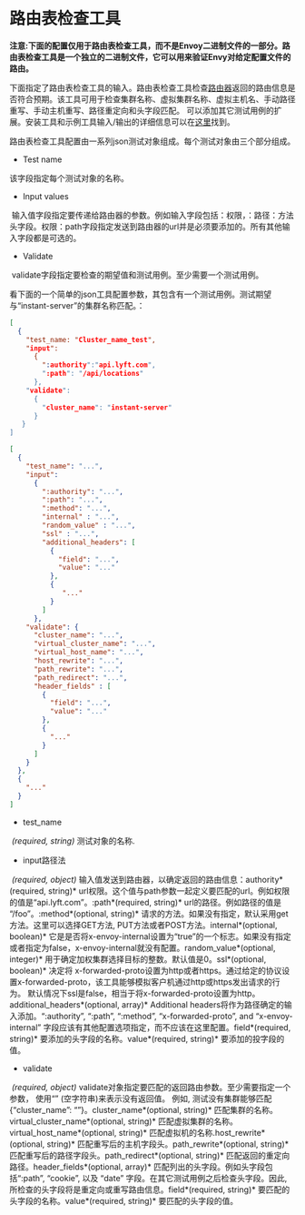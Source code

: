 # 路由表检查工具

**注意:下面的配置仅用于路由表检查工具，而不是Envoy二进制文件的一部分。路由表检查工具是一个独立的二进制文件，它可以用来验证Envy对给定配置文件的路由。**

下面指定了路由表检查工具的输入。路由表检查工具检查[路由器](../../api-v1/route_config/route_config.md#config-http-conn-man-route-table)返回的路由信息是否符合预期。该工具可用于检查集群名称、虚拟集群名称、虚拟主机名、手动路径重写、手动主机重写、路径重定向和头字段匹配。 可以添加其它测试用例的扩展。安装工具和示例工具输入/输出的详细信息可以在[这里](../../install/tools/route_table_check_tool.md#install-tools-route-table-check-tool)找到。

路由表检查工具配置由一系列json测试对象组成。每个测试对象由三个部分组成。

- Test name

该字段指定每个测试对象的名称。

- Input values

  输入值字段指定要传递给路由器的参数。例如输入字段包括：权限，：路径：方法头字段。权限：path字段指定发送到路由器的url并是必须要添加的。所有其他输入字段都是可选的。

- Validate

  validate字段指定要检查的期望值和测试用例。至少需要一个测试用例。
  
 看下面的一个简单的json工具配置参数，其包含有一个测试用例。测试期望与“instant-server”的集群名称匹配。：

```json
[
  {
    "test_name: "Cluster_name_test",
    "input":
      {
        ":authority":"api.lyft.com",
        ":path": "/api/locations"
      },
    "validate":
      {
        "cluster_name": "instant-server"
      }
   }
]
```

```json
[
  {
    "test_name": "...",
    "input":
      {
        ":authority": "...",
        ":path": "...",
        ":method": "...",
        "internal" : "...",
        "random_value" : "...",
        "ssl" : "...",
        "additional_headers": [
          {
            "field": "...",
            "value": "..."
          },
          {
             "..."
          }
        ]
      },
    "validate": {
      "cluster_name": "...",
      "virtual_cluster_name": "...",
      "virtual_host_name": "...",
      "host_rewrite": "...",
      "path_rewrite": "...",
      "path_redirect": "...",
      "header_fields" : [
        {
          "field": "...",
          "value": "..."
        },
        {
          "..."
        }
      ]
    }
  },
  {
    "..."
  }
]
```

- test_name

  *(required, string)* 测试对象的名称.

- input路径法

  *(required, object)* 输入值发送到路由器，以确定返回的路由信息：authority*(required, string)* url权限。这个值与path参数一起定义要匹配的url。例如权限的值是“api.lyft.com”。:path*(required, string)* url的路径。例如路径的值是 “/foo”。:method*(optional, string)* 请求的方法。如果没有指定，默认采用get方法。这里可以选择GET方法, PUT方法或者POST方法。internal*(optional, boolean)* 它是是否将x-envoy-internal设置为“true”的一个标志。如果没有指定或者指定为false，x-envoy-internal就没有配置。random_value*(optional, integer)* 用于确定加权集群选择目标的整数。默认值是0。ssl*(optional, boolean)* 决定将 x-forwarded-proto设置为http或者https。通过给定的协议设置x-forwarded-proto，该工具能够模拟客户机通过http或https发出请求的行为。 默认情况下ssl是false，相当于将x-forwarded-proto设置为http。additional_headers*(optional, array)* Additional headers将作为路径确定的输入添加。“:authority”, “:path”, “:method”, “x-forwarded-proto”, and “x-envoy-internal” 字段应该有其他配置选项指定，而不应该在这里配置。field*(required, string)* 要添加的头字段的名称。value*(required, string)* 要添加的投字段的值。

- validate

  *(required, object)* validate对象指定要匹配的返回路由参数。至少需要指定一个参数， 使用“” (空字符串)来表示没有返回值。 例如, 测试没有集群能够匹配{“cluster_name”: “”}。cluster_name*(optional, string)* 匹配集群的名称。virtual_cluster_name*(optional, string)* 匹配虚拟集群的名称。virtual_host_name*(optional, string)* 匹配虚拟机的名称.host_rewrite*(optional, string)* 匹配重写后的主机字段头。path_rewrite*(optional, string)* 匹配重写后的路径字段头。path_redirect*(optional, string)* 匹配返回的重定向路径。header_fields*(optional, array)* 匹配列出的头字段。例如头字段包括“:path”, “cookie”, 以及 “date” 字段。在其它测试用例之后检查头字段。因此, 所检查的头字段将是重定向或重写路由信息。field*(required, string)* 要匹配的头字段的名称。value*(required, string)* 要匹配的头字段的值。
